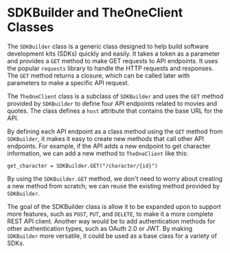# SDKBuilder and TheOneClient Classes

The `SDKBuilder` class is a generic class designed to help build software development kits (SDKs) quickly and easily. It takes a token as a parameter and provides a `GET` method to make GET requests to API endpoints. It uses the popular `requests` library to handle the HTTP requests and responses. The `GET` method returns a closure, which can be called later with parameters to make a specific API request.

The `TheOneClient` class is a subclass of `SDKBuilder` and uses the `GET` method provided by `SDKBuilder` to define four API endpoints related to movies and quotes. The class defines a `host` attribute that contains the base URL for the API.

By defining each API endpoint as a class method using the `GET` method from `SDKBuilder`, it makes it easy to create new methods that call other API endpoints. For example, if the API adds a new endpoint to get character information, we can add a new method to `TheOneClient` like this:

```
get_character = SDKBuilder.GET("/character/{id}")
```

By using the `SDKBuilder.GET` method, we don't need to worry about creating a new method from scratch; we can reuse the existing method provided by `SDKBuilder`.

The goal of the SDKBuilder class is allow it to be expanded upon to support more features, such as `POST`, `PUT`, and `DELETE`, to make it a more complete REST API client. Another way would be to add authentication methods for other authentication types, such as OAuth 2.0 or JWT. By making `SDKBuilder` more versatile, it could be used as a base class for a variety of SDKs.